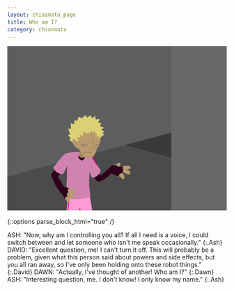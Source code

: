 ```yaml
---
layout: chiasmata_page
title: Who am I?
category: chiasmata
---
```


![143](/chiasmata/images/narrative/142.png)

{::options parse_block_html="true" /}
<div class="dialogue">
ASH: "<span class="Anders">Now, why am I controlling you all? If all I need is a voice, I could switch between and let someone who isn't me speak occasionally.</span>" 
{:.Ash}
DAVID: "<span class="Anders">Excellent question, me! I can't turn it off. This will probably be a problem, given what this person said about powers and side effects, but you all ran away, so I've only been holding onto these robot things.</span>" 
{:.David}
DAWN: "<span class="Anders">Actually, I've thought of another! Who am I?</span>" 
{:.Dawn}
ASH: "<span class="Anders">Interesting question, me. I don't know! I only know my name.</span>" 
{:.Ash}
</div>